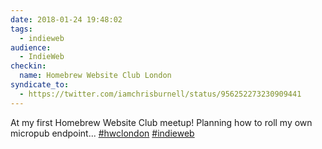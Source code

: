 ```yaml
---
date: 2018-01-24 19:48:02
tags:
  - indieweb
audience:
  - IndieWeb
checkin:
  name: Homebrew Website Club London
syndicate_to:
  - https://twitter.com/iamchrisburnell/status/956252273230909441
---
```


At my first Homebrew Website Club meetup! Planning how to roll my own micropub endpoint... <a rel="external" href="https://twitter.com/hashtag/hwclondon" title="hwclondon on Twitter">#hwclondon</a> <a rel="external" href="https://twitter.com/hashtag/indieweb" title="indieweb on Twitter">#indieweb</a>
